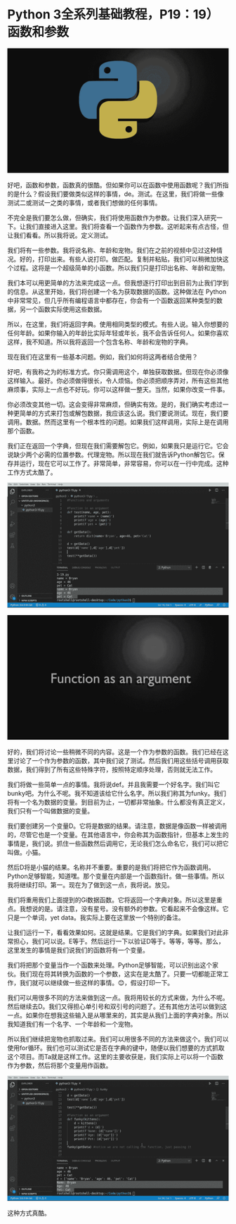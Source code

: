 # Python 3全系列基础教程，P19：19）函数和参数 

![](img/caba28d7676c25dbda8d624c235720e2_0.png)

好吧，函数和参数，函数真的很酷。但如果你可以在函数中使用函数呢？我们所指的是什么？假设我们要做类似这样的事情，de。测试。在这里，我们将做一些像测试二或测试一之类的事情，或者我们想做的任何事情。

不完全是我们要怎么做，但确实，我们将使用函数作为参数。让我们深入研究一下。让我们直接进入这里。我们将查看一个函数作为参数。这听起来有点古怪，但让我们看看。所以我将说。定义测试。

我们将有一些参数。我将说名称、年龄和宠物。我们在之前的视频中见过这种情况。好的，打印出来。有些人说打印。做匹配。复制并粘贴，我们可以稍微加快这个过程。这将是一个超级简单的小函数。所以我们只是打印出名称、年龄和宠物。

我们本可以用更简单的方法来完成这一点。但我想逐行打印出到目前为止我们学到的信息。从这里开始，我们将创建一个名为获取数据的函数。这种做法在 Python 中非常常见，但几乎所有编程语言中都存在，你会有一个函数返回某种类型的数据，另一个函数实际使用这些数据。

所以，在这里，我们将返回字典。使用相同类型的模式。有些人说。输入你想要的任何年龄。如果你输入的年龄比实际年轻或年长，我不会告诉任何人。如果你喜欢这样，我不知道。所以我将返回一个包含名称、年龄和宠物的字典。

现在我们在这里有一些基本问题。例如，我们如何将这两者结合使用？

好吧，有我称之为的标准方式。你只需调用这个，单独获取数据。但现在你必须像这样输入。最好。你必须做得很长，令人烦恼。你必须把顺序弄对，所有这些其他麻烦事，实际上一点也不好玩。你可以这样做一整天。当然，如果你改变一件事。

你必须改变其他一切。这会变得非常麻烦，但确实有效。是的，我们确实考虑过一种更简单的方式来打包或解包数据，我应该这么说。我们要说测试。现在，我们要调用。数据。然而这里有一个根本性的问题。如果我们这样调用，实际上是在调用那个函数。

我们正在返回一个字典，但现在我们需要解包它。例如，如果我只是运行它。它会说缺少两个必需的位置参数。代理宠物。所以现在我们就告诉Python解包它。保存并运行，现在它可以工作了。非常简单，非常容易，你可以在一行中完成。这种工作方式太酷了。

![](img/caba28d7676c25dbda8d624c235720e2_2.png)

![](img/caba28d7676c25dbda8d624c235720e2_3.png)

好的，我们将讨论一些稍微不同的内容。这是一个作为参数的函数。我们已经在这里讨论了一个作为参数的函数，其中我们说了测试。然后我们用这些括号调用获取数据，我们得到了所有这些特殊字符，按照特定顺序处理，否则就无法工作。

我们将做一些简单一点的事情。我将说def。并且我需要一个好名字。我们叫它bunky吧。为什么不呢。我不知道该给它什么名字。所以我们称其为funky。我们将有一个名为数据的变量。到目前为止，一切都非常抽象。什么都没有真正定义，我们只有一个叫做数据的变量。

我们要创建另一个变量D。它将是数据的结果。请注意，数据是像函数一样被调用的，尽管它也是一个变量。在其他语言中，你会称其为函数指针，但基本上发生的事情是，我们说。抓住一些函数然后调用它，无论我们怎么命名它，我们可以把它叫做。小猫。

然后D将是小猫的结果。名称并不重要。重要的是我们将把它作为函数调用。Python足够智能，知道嘿。那个变量在内部是一个函数指针。做一些事情。所以我将继续打印。第一。现在为了做到这一点，我将说。放见。

我们将重用我们上面提到的Gi数据函数。它将返回一个字典对象。所以这里是重点。我想说的是。请注意，没有星号。没有额外的参数。它看起来不会像这样。它只是一个单词，yet data。我实际上要在这里放一个特别的备注。

让我们运行一下，看看效果如何。这就是结果。它是我们的字典。如果我们对此非常担心，我们可以说。E等于。然后运行一下以验证D等于。等等，等等。那么，这里发生的事情是我们说我们的函数将有一个变量。

我们将把那个变量当作一个函数来处理。Python足够智能，可以识别出这个家伙。我们现在将其转换为函数的一个参数，这实在是太酷了。只要一切都能正常工作，我们就可以继续做一些这样的事情。😊，假设打印一下。

我们可以用很多不同的方法来做到这一点。我将用较长的方式来做，为什么不呢。然后继续去D。我们又得担心单引号和双引号的问题了。还有其他方法可以做到这一点。如果你在想我这些输入是从哪里来的，其实是从我们上面的字典对象。所以我知道我们有一个名字、一个年龄和一个宠物。

所以我们继续把宠物也抓取过来。我们可以用很多不同的方法来做这个。我们可以使用for循环。我们也可以测试它是否在字典的键中，随便以我们想要的方式抓取这个项目。而Ta就是这样工作。这里的主要收获是，我们实际上可以将一个函数作为参数，然后将那个变量用作函数。

![](img/caba28d7676c25dbda8d624c235720e2_5.png)

这种方式真酷。
